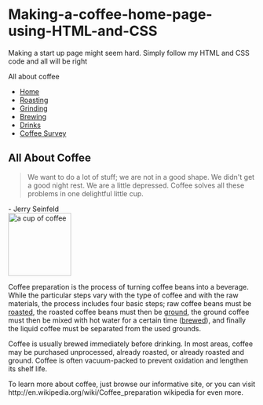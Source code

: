 # Making-a-coffee-home-page-using-HTML-and-CSS
Making a start up page might seem hard. Simply follow my HTML and CSS code and all will be right

<!doctype html>
<html>
				<head>
				<meta charset="utf-8"/>
					<tittle>All about coffee</tittle>
								<link href="styles.css" rel="stylesheet" type="text/css"/>
				</head>
<body>
				<nav>
								<ul>
												<li><a href="index.html">Home</a></li>
												<li><a href="roasting.html">Roasting</a></li>
												<li><a href="grinding.html">Grinding</a></li>
												<li><a href="brewing.html">Brewing</a></li>
												<li><a href="drinks.html">Drinks</a></li>
												<li><a href="survey.html">Coffee Survey</a></li>
												</ul>
<h1>All About Coffee</h1>
<aside>
<blockquote>We want to do a lot of stuff; we are not in a good shape. We didn't get a good night rest. We are a little depressed. Coffee solves all these problems in one delightful little cup.</blockquote>
- Jerry Seinfeld
</aside>
<section>
				<img src="Images/coffee-cup.png" alt="a cup of coffee" width="128" height="128"/>
			
<p>Coffee preparation is the process of turning coffee beans into a beverage. While the particular steps vary with the type of coffee and with the raw materials, the process includes four basic steps; raw coffee beans must be <a href="roasting.html">roasted</a>, the roasted coffee beans must then be <a href="grounding.html">ground</a>, the ground coffee must then be mixed with hot water for a certain time (<a href="brewing.html">brewed</a>), and finally the liquid coffee must be separated from the used grounds.</p>

<p>Coffee is usually brewed immediately before drinking. In most areas, coffee may be purchased unprocessed, already roasted, or already roasted and ground. Coffee is often vacuum-packed to prevent oxidation and lengthen its shelf life.</p>

<p>To learn more about coffee, just browse our informative site, or you can visit 
http://en.wikipedia.org/wiki/Coffee_preparation wikipedia for even more.</p>
</section>
</body>
</html>

